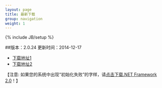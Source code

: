 ```yaml
---
layout: page
title: 最新下载
group: navigation
weight: 1
---
```


{% include JB/setup %}

##版本：2.0.24 更新时间：2014-12-17

  - <a href="http://pan.baidu.com/s/1i33kFaP" target="_blank">下载地址1</a>
  - <a href="http://www.xphelper.com/xphelper.rar" target="_blank">下载地址2</a>
  
【注意: 如果您的系统中出现“初始化失败”的字样，请<a href="http://download.microsoft.com/download/c/6/e/c6e88215-0178-4c6c-b5f3-158ff77b1f38/NetFx20SP2_x86.exe" target="_blank">点击下载.NET Framework 2.0</a>！】
